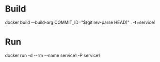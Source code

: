 # Build
docker build --build-arg COMMIT_ID="$(git rev-parse HEAD)" . -t=service1

# Run
docker run -d --rm --name service1 -P service1